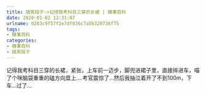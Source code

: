 ```yaml
---
title: 搞笑段子->记得我考科目三穿的长裙 | 糗事百科
date: 2020-01-02 12:31:07
urlname: 0283c9f57f2e7df036c7a5b320736f75
tags: 
- 糗事百科
categories:
- 糗事百科
- 搞笑段子
---
```

记得我考科目三穿的长裙，紧张，上车前一迈步，脚兜进裙子里，直接摔进车，喵了个咪脑袋重重的磕方向盘上....考官震惊了...然后我抽泣着开了不到100m，下车...过了...



